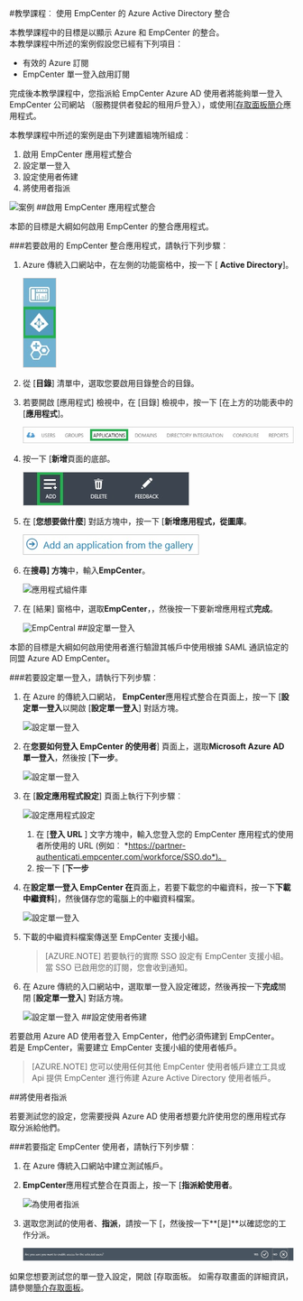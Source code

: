 <properties 
    pageTitle="教學課程︰ Azure Active Directory 整合 EmpCenter |Microsoft Azure" 
    description="瞭解如何使用 EmpCenter 與 Azure Active Directory 啟用單一登入、 自動化佈建和更多 ！" 
    services="active-directory" 
    authors="jeevansd"  
    documentationCenter="na" 
    manager="femila"/>
<tags 
    ms.service="active-directory" 
    ms.devlang="na" 
    ms.topic="article" 
    ms.tgt_pltfrm="na" 
    ms.workload="identity" 
    ms.date="08/16/2016" 
    ms.author="jeedes" />

#<a name="tutorial-azure-active-directory-integration-with-empcenter"></a>教學課程︰ 使用 EmpCenter 的 Azure Active Directory 整合
  
本教學課程中的目標是以顯示 Azure 和 EmpCenter 的整合。  
本教學課程中所述的案例假設您已經有下列項目︰

-   有效的 Azure 訂閱
-   EmpCenter 單一登入啟用訂閱
  
完成後本教學課程中，您指派給 EmpCenter Azure AD 使用者將能夠單一登入 EmpCenter 公司網站 （服務提供者發起的租用戶登入），或使用[[存取面板簡介](active-directory-saas-access-panel-introduction.md)應用程式。
  
本教學課程中所述的案例是由下列建置組塊所組成︰

1.  啟用 EmpCenter 應用程式整合
2.  設定單一登入
3.  設定使用者佈建
4.  將使用者指派

![案例](./media/active-directory-saas-empcenter-tutorial/IC802916.png "案例")
##<a name="enabling-the-application-integration-for-empcenter"></a>啟用 EmpCenter 應用程式整合
  
本節的目標是大綱如何啟用 EmpCenter 的整合應用程式。

###<a name="to-enable-the-application-integration-for-empcenter-perform-the-following-steps"></a>若要啟用的 EmpCenter 整合應用程式，請執行下列步驟︰

1.  Azure 傳統入口網站中，在左側的功能窗格中，按一下 [ **Active Directory**]。

    ![Active Directory](./media/active-directory-saas-empcenter-tutorial/IC700993.png "Active Directory")

2.  從 [**目錄**] 清單中，選取您要啟用目錄整合的目錄。

3.  若要開啟 [應用程式] 檢視中，在 [目錄] 檢視中，按一下 [在上方的功能表中的 [**應用程式**]。

    ![應用程式](./media/active-directory-saas-empcenter-tutorial/IC700994.png "應用程式")

4.  按一下 [**新增**頁面的底部。

    ![新增應用程式](./media/active-directory-saas-empcenter-tutorial/IC749321.png "新增應用程式")

5.  在 [**您想要做什麼**] 對話方塊中，按一下 [**新增應用程式，從圖庫**。

    ![新增 gallerry 應用程式](./media/active-directory-saas-empcenter-tutorial/IC749322.png "新增 gallerry 應用程式")

6.  在**搜尋] 方塊**中，輸入**EmpCenter**。

    ![應用程式組件庫](./media/active-directory-saas-empcenter-tutorial/IC802917.png "應用程式組件庫")

7.  在 [結果] 窗格中，選取**EmpCenter**，，然後按一下要新增應用程式**完成**。

    ![EmpCentral](./media/active-directory-saas-empcenter-tutorial/IC802918.png "EmpCentral")
##<a name="configuring-single-sign-on"></a>設定單一登入
  
本節的目標是大綱如何啟用使用者進行驗證其帳戶中使用根據 SAML 通訊協定的同盟 Azure AD EmpCenter。

###<a name="to-configure-single-sign-on-perform-the-following-steps"></a>若要設定單一登入，請執行下列步驟︰

1.  在 Azure 的傳統入口網站， **EmpCenter**應用程式整合在頁面上，按一下 [**設定單一登入**以開啟 [**設定單一登入**] 對話方塊。

    ![設定單一登入](./media/active-directory-saas-empcenter-tutorial/IC802919.png "設定單一登入")

2.  在**您要如何登入 EmpCenter 的使用者**] 頁面上，選取**Microsoft Azure AD 單一登入**，然後按 [**下一步**。

    ![設定單一登入](./media/active-directory-saas-empcenter-tutorial/IC802920.png "設定單一登入")

3.  在 [**設定應用程式設定**] 頁面上執行下列步驟︰

    ![設定應用程式設定](./media/active-directory-saas-empcenter-tutorial/IC802921.png "設定應用程式設定")

    1.  在 [**登入 URL** ] 文字方塊中，輸入您登入您的 EmpCenter 應用程式的使用者所使用的 URL (例如︰ *https://partner-authenticati.empcenter.com/workforce/SSO.do*)。
    2.  按一下 [**下一步**

4.  在**設定單一登入 EmpCenter 在**頁面上，若要下載您的中繼資料，按一下**下載中繼資料**]，然後儲存您的電腦上的中繼資料檔案。

    ![設定單一登入](./media/active-directory-saas-empcenter-tutorial/IC802922.png "設定單一登入")

5.  下載的中繼資料檔案傳送至 EmpCenter 支援小組。

    >[AZURE.NOTE] 若要執行的實際 SSO 設定有 EmpCenter 支援小組。
當 SSO 已啟用您的訂閱，您會收到通知。

6.  在 Azure 傳統的入口網站中，選取單一登入設定確認，然後再按一下**完成**關閉 [**設定單一登入**] 對話方塊。

    ![設定單一登入](./media/active-directory-saas-empcenter-tutorial/IC802923.png "設定單一登入")
##<a name="configuring-user-provisioning"></a>設定使用者佈建
  
若要啟用 Azure AD 使用者登入 EmpCenter，他們必須佈建到 EmpCenter。  
若是 EmpCenter，需要建立 EmpCenter 支援小組的使用者帳戶。

>[AZURE.NOTE] 您可以使用任何其他 EmpCenter 使用者帳戶建立工具或 Api 提供 EmpCenter 進行佈建 Azure Active Directory 使用者帳戶。

##<a name="assigning-users"></a>將使用者指派
  
若要測試您的設定，您需要授與 Azure AD 使用者想要允許使用您的應用程式存取分派給他們。

###<a name="to-assign-users-to-empcenter-perform-the-following-steps"></a>若要指定 EmpCenter 使用者，請執行下列步驟︰

1.  在 Azure 傳統入口網站中建立測試帳戶。

2.  **EmpCenter**應用程式整合在頁面上，按一下 [**指派給使用者**。

    ![為使用者指派](./media/active-directory-saas-empcenter-tutorial/IC802924.png "為使用者指派")

3.  選取您測試的使用者、**指派**，請按一下 [，然後按一下**[是]**以確認您的工作分派。

    ![[是]](./media/active-directory-saas-empcenter-tutorial/IC767830.png "[是]")
  
如果您想要測試您的單一登入設定，開啟 [存取面板。 如需存取畫面的詳細資訊，請參閱[簡介存取面板](active-directory-saas-access-panel-introduction.md)。